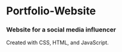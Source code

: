 # Portfolio-Website

### Website for a social media influencer

Created with CSS, HTML, and JavaScript.
